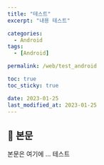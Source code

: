 ```yaml
---
title: "테스트"
excerpt: "내용 테스트"

categories:
  - Android
tags:
  - [Android]

permalink: /web/test_android

toc: true
toc_sticky: true

date: 2023-01-25
last_modified_at: 2023-01-25
---
```


## 🦥 본문

본문은 여기에 ...
테스트
